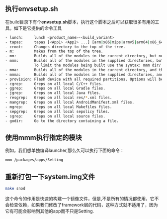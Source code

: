 ## 执行envsetup.sh

在build目录下有个**envsetup.sh**脚本，执行这个脚本之后可以获取很多有用的工具。如下是它提供的命令工具

```bash
- lunch:     lunch <product_name>-<build_variant>
- tapas:     tapas [<App1> <App2> ...] [arm|x86|mips|armv5|arm64|x86_64|mips64] [eng|userdebug|user]
- croot:     Changes directory to the top of the tree.
- m:         Makes from the top of the tree.
- mm:        Builds all of the modules in the current directory, but not their dependencies.
- mmm:       Builds all of the modules in the supplied directories, but not their dependencies.
             To limit the modules being built use the syntax: mmm dir/:target1,target2.
- mma:       Builds all of the modules in the current directory, and their dependencies.
- mmma:      Builds all of the modules in the supplied directories, and their dependencies.
- provision: Flash device with all required partitions. Options will be passed on to fastboot.
- cgrep:     Greps on all local C/C++ files.
- ggrep:     Greps on all local Gradle files.
- jgrep:     Greps on all local Java files.
- resgrep:   Greps on all local res/*.xml files.
- mangrep:   Greps on all local AndroidManifest.xml files.
- mgrep:     Greps on all local Makefiles files.
- sepgrep:   Greps on all local sepolicy files.
- sgrep:     Greps on all local source files.
- godir:     Go to the directory containing a file.
```



## 使用mmm执行指定的模块

例如，我们想单独编译launcher,那么久可以执行下面的命令：

```bash
mmm /packages/apps/Setting
```

## 重新打包一下system.img文件

```bash
make snod
```

这个命令的作用是快速的构建一个镜像文件，但是,不是所有的情况都使用，它不会检查依赖，如果我们修改了framework层的代码，这种方式就不适用了，因为它有可能会影响到其他的app而不只是Setting.




